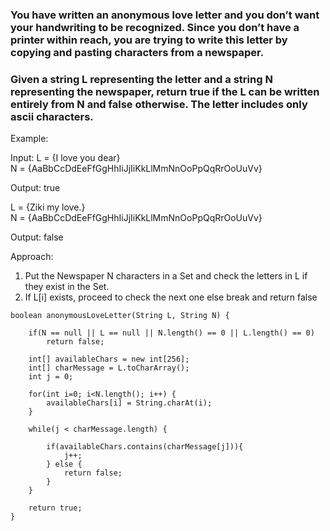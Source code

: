 ### You have written an anonymous love letter and you don’t want your handwriting to be recognized. Since you don’t have a printer within reach, you are trying to write this letter by copying and pasting characters from a newspaper.
### Given a string L representing the letter and a string N representing the newspaper, return true if the L can be written entirely from N and false otherwise. The letter includes only ascii characters.

Example:

Input: L = {I love you dear}  
       N = {AaBbCcDdEeFfGgHhIiJjIiKkLlMmNnOoPpQqRrOoUuVv}
       
Output: true

L = {Ziki my love.}  
N = {AaBbCcDdEeFfGgHhIiJjIiKkLlMmNnOoPpQqRrOoUuVv}

Output: false

Approach:  

1. Put the Newspaper N characters in a Set and check the letters in L if they exist in the Set.
2. If L[i] exists, proceed to check the next one else break and return false
````
boolean anonymousLoveLetter(String L, String N) {

    if(N == null || L == null || N.length() == 0 || L.length() == 0)
        return false;
        
    int[] availableChars = new int[256];
    int[] charMessage = L.toCharArray();
    int j = 0;
    
    for(int i=0; i<N.length(); i++) {
        availableChars[i] = String.charAt(i);
    }   
    
    while(j < charMessage.length) {
        
        if(availableChars.contains(charMessage[j])){
            j++;
        } else {
            return false;
        }
    }
    
    return true;
}
````